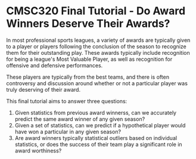 # CMSC320 Final Tutorial - Do Award Winners Deserve Their Awards?

In most professional sports leagues, a variety of awards are typically given to a player or players following the conclusion of the season to recognize them for their outstanding play.
These awards typically include recognition for being a league's Most Valuable Player, as well as recognition for offensive and defensive performances.

These players are typically from the best teams, and there is often controversy and discussion around whether or not a particular player was truly deserving of their award.

This final tutorial aims to answer three questions:

1. Given statistics from previous award winnerss, can we accurately predict the same award winner of any given season?
2. Given a set of statistics, can we predict if a hypothetical player would have won a particular in any given season?
3. Are award winners typically statistical outliers based on individual statistics, or does the success of their team play a significant role in award worthiness?

